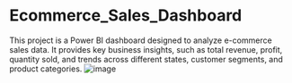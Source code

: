 # Ecommerce_Sales_Dashboard
This project is a Power BI dashboard designed to analyze e-commerce sales data. It provides key business insights, such as total revenue, profit, quantity sold, and trends across different states, customer segments, and product categories.
![image](https://github.com/user-attachments/assets/4e451029-f898-402a-8f20-7d14722535c7)

